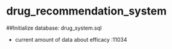 # drug_recommendation_system

##Initialize database: drug_system.sql

* current amount of data about efficacy :11034
